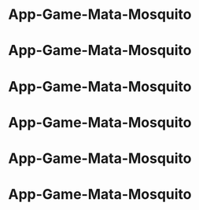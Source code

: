 # App-Game-Mata-Mosquito
# App-Game-Mata-Mosquito
# App-Game-Mata-Mosquito
# App-Game-Mata-Mosquito
# App-Game-Mata-Mosquito
# App-Game-Mata-Mosquito
